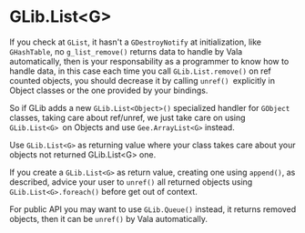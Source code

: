 # GLib.List&lt;G&gt;

If you check at `GList`, it hasn't a `GDestroyNotify` at initialization, like `GHashTable`, no `g_list_remove()` returns data to handle by Vala automatically, then is your responsability as a programmer to know how to handle data, in this case each time you call `GLib.List.remove()` on ref counted objects, you should decrease it by calling `unref() `explicitly in Object classes or the one provided by your bindings.

So if GLib adds a new `GLib.List<Object>()` specialized handler for `GObject` classes, taking care about ref/unref, we just take care on using `GLib.List<G> `on Objects and use `Gee.ArrayList<G>` instead.

Use `GLib.List<G>` as returning value where your class takes care about your objects not returned GLib.List&lt;G&gt; one.

If you create a `GLib.List<G>` as return value, creating one using `append()`, as described, advice your user to `unref()` all returned objects using `GLib.List<G>.foreach()` before get out of context.

For public API you may want to use `GLib.Queue()` instead, it returns removed objects, then it can be `unref()` by Vala automatically.



